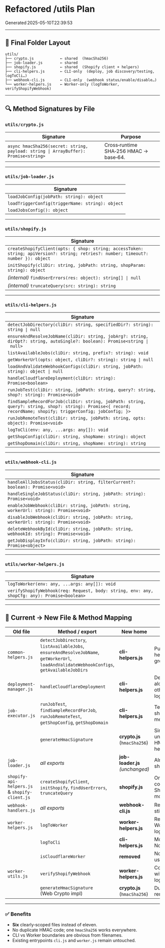 
# Refactored **/utils** Plan

Generated 2025-05-10T22:39:53

---

## 📁 Final Folder Layout

```
utils/
├── crypto.js            ← shared  (hmacSha256)
├── job-loader.js        ← shared
├── shopify.js           ← shared  (Shopify client + helpers)
├── cli-helpers.js       ← CLI‑only  (deploy, job discovery/testing, logToCli…)
├── webhook-cli.js       ← CLI‑only  (webhook status/enable/disable…)
└── worker-helpers.js    ← Worker‑only (logToWorker, verifyShopifyWebhook)
```

---

## 🔍 Method Signatures by File

### `utils/crypto.js`

| Signature | Purpose |
|-----------|---------|
| `async hmacSha256(secret: string, payload: string \| ArrayBuffer): Promise<string>` | Cross‑runtime SHA‑256 HMAC → base‑64. |

---

### `utils/job-loader.js`

| Signature |
|-----------|
| `loadJobConfig(jobPath: string): object` |
| `loadTriggerConfig(triggerName: string): object` |
| `loadJobsConfig(): object` |

---

### `utils/shopify.js`

| Signature |
|-----------|
| `createShopifyClient(opts: { shop: string; accessToken: string; apiVersion?: string; retries?: number; timeout?: number }): object` |
| `initShopify(cliDir: string, jobPath: string, shopParam: string): object` |
| *(internal)* `findUserErrors(res: object): string[] \| null` |
| *(internal)* `truncateQuery(src: string): string` |

---

### `utils/cli-helpers.js`

| Signature |
|-----------|
| `detectJobDirectory(cliDir: string, specifiedDir?: string): string \| null` |
| `ensureAndResolveJobName(cliDir: string, jobArg?: string, dirOpt?: string, autoSingle?: boolean): Promise<string \| null>` |
| `listAvailableJobs(cliDir: string, prefix?: string): void` |
| `getWorkerUrl(opts: object, cliDir?: string): string \| null` |
| `loadAndValidateWebhookConfigs(cliDir: string, jobPath: string): object \| null` |
| `handleCloudflareDeployment(cliDir: string): Promise<boolean>` |
| `runJobTest(cliDir: string, jobPath: string, query?: string, shop?: string): Promise<void>` |
| `findSampleRecordForJob(cliDir: string, jobPath: string, query?: string, shop?: string): Promise<{ record; recordName; shopify; triggerConfig; jobConfig; }>` |
| `runJobRemoteTest(cliDir: string, jobPath: string, opts: object): Promise<void>` |
| `logToCli(env: any, ...args: any[]): void` |
| `getShopConfig(cliDir: string, shopName: string): object` |
| `getShopDomain(cliDir: string, shopName: string): string` |

---

### `utils/webhook-cli.js`

| Signature |
|-----------|
| `handleAllJobsStatus(cliDir: string, filterCurrent?: boolean): Promise<void>` |
| `handleSingleJobStatus(cliDir: string, jobPath: string): Promise<void>` |
| `enableJobWebhook(cliDir: string, jobPath: string, workerUrl: string): Promise<void>` |
| `disableJobWebhook(cliDir: string, jobPath: string, workerUrl: string): Promise<void>` |
| `deleteWebhookById(cliDir: string, jobPath: string, webhookId: string): Promise<void>` |
| `getJobDisplayInfo(cliDir: string, jobPath: string): Promise<object>` |

---

### `utils/worker-helpers.js`

| Signature |
|-----------|
| `logToWorker(env: any, ...args: any[]): void` |
| `verifyShopifyWebhook(req: Request, body: string, env: any, shopCfg: any): Promise<boolean>` |

---

## 🔄 Current → New File & Method Mapping

| **Old file** | **Method / export** | **New home** | Notes |
|--------------|--------------------|--------------|-------|
| `common-helpers.js` | `detectJobDirectory`, `listAvailableJobs`, `ensureAndResolveJobName`, `getWorkerUrl`, `loadAndValidateWebhookConfigs`, `getAvailableJobDirs` | **cli-helpers.js** | Pure CLI helpers grouped. |
| `deployment-manager.js` | `handleCloudflareDeployment` | **cli-helpers.js** | Deployed alongside other CLI logic. |
| `job-executor.js` | `runJobTest`, `findSampleRecordForJob`, `runJobRemoteTest`, `getShopConfig`, `getShopDomain` | **cli-helpers.js** | Testing & shop helpers merged in. |
|  | `generateHmacSignature` | **crypto.js** (`hmacSha256`) | Single unified HMAC helper. |
| `job-loader.js` | *all exports* | **job-loader.js** *(unchanged)* | Already shared. |
| `shopify-api-helpers.js` & `shopify-client.js` | `createShopifyClient`, `initShopify`, `findUserErrors`, `truncateQuery` | **shopify.js** | One combined Shopify module. |
| `webhook-handlers.js` | *all exports* | **webhook-cli.js** | Renamed; still CLI‑only. |
| `worker-helpers.js` | `logToWorker` | **worker-helpers.js** | Retains Worker logger. |
|  | `logToCli` | **cli-helpers.js** | Moves to Node side. |
|  | `isCloudflareWorker` | **removed** | No longer used. |
| `worker-utils.js` | `verifyShopifyWebhook` | **worker-helpers.js** | Consolidated with Worker logger. |
|  | `generateHmacSignature` (Web Crypto impl) | **crypto.js** (`hmacSha256`) | Duplicate removed. |

---

### ✅ Benefits

* **Six** clearly‑scoped files instead of eleven.
* No duplicate HMAC code; one `hmacSha256` works everywhere.
* CLI vs Worker boundaries are obvious from filenames.
* Existing entrypoints `cli.js` and `worker.js` remain untouched.
